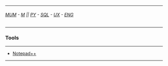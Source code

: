 

---

###### [MUM](https://github.com/ttltrk/PRG/blob/master/MUM.MD) - [M](https://github.com/ttltrk/ELSE/blob/master/M/M.MD) || [PY](https://github.com/ttltrk/PRG/blob/master/PY/DOC/PYF/PYF.MD) - [SQL](https://github.com/ttltrk/DB/blob/master/SQL/DOC/OSM/OSQLM/SQLM/SQLM.MD) - [UX](https://github.com/ttltrk/ELSE/blob/master/M/UX/UX.MD) - [ENG](https://github.com/ttltrk/ELSE/blob/master/LAN/ENG/LE.MD) 

---

### Tools

---

* [Notepad++](https://github.com/ttltrk/ELSE/blob/master/M/NP/NP.MD)

---
